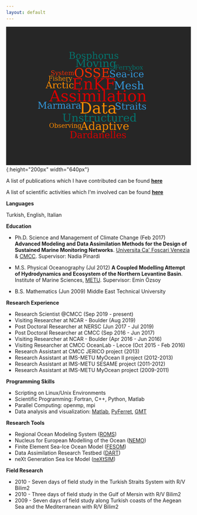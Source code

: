 ```yaml
---
layout: default
---
```

![](../pics/wordcloud.png){:height="200px" width="640px"}

A list of publications which I have contributed can be found **[here](/about/publication)**

A list of scientific activities which I'm involved can be found **[here](/calendar/index)**

**Languages**

Turkish, English, Italian

**Education**

- Ph.D. Science and Management of Climate Change (Feb 2017) **Advanced Modeling and Data Assimilation Methods for the Design of Sustained Marine Monitoring Networks**. [Universita Ca' Foscari Venezia](https://unive.it) & [CMCC](https://cmcc.it). Supervisor: Nadia Pinardi

- M.S. Physical Oceanography (Jul 2012) **A Coupled Modelling Attempt of Hydrodynamics and Ecosystem of the Northern Levantine Basin**. Institute of Marine Sciences, [METU](https://metu.edu.tr). Supervisor: Emin Özsoy

- B.S. Mathematics (Jun 2009) Middle East Technical University

**Research Experience**

- Research Scientist @CMCC (Sep 2019 - present)
- Visiting Researcher at NCAR - Boulder (Aug 2019)
- Post Doctoral Researcher at NERSC (Jun 2017 - Jul 2019)
- Post Doctoral Researcher at CMCC (Sep 2016 - Jun 2017)
- Visiting Researcher at NCAR - Boulder (Apr 2016 - Jun 2016)
- Visiting Researcher at CMCC OceanLab - Lecce (Oct 2015 - Feb 2016)
- Research Assistant at CMCC JERICO project (2013)
- Research Assistant at IMS-METU MyOcean II project (2012-2013)
- Research Assistant at IMS-METU SESAME project (2011-2012)
- Research Assistant at IMS-METU MyOcean project (2009-2011)

**Programming Skills**

- Scripting on Linux/Unix Environments
- Scientific Programming: Fortran, C\+\+, Python, Matlab
- Parallel Computing: openmp, mpi
- Data analysis and visualization: [Matlab](https://www.mathworks.com),
  [PyFerret](https://ferret.pmel.noaa.gov/Ferret/documentation/pyferret),
[GMT](http://gmt.soest.hawaii.edu)

**Research Tools**

- Regional Ocean Modeling System ([ROMS](https://www.myroms.org))
- Nucleus for European Modelling of the Ocean ([NEMO](https://www.nemo-ocean.eu))
- Finite Element Sea-Ice Ocean Model ([FESOM](https://fesom.de))
- Data Assimilation Research Testbed ([DART](http://www.image.ucar.edu/DAReS/DART))
- neXt Generation Sea Ice Model ([neXtSIM](https://www.nersc.no/group/sea-ice-modelling))

**Field Research**

- 2010 - Seven days of field study in the Turkish Straits System with R/V Bilim2
- 2010 - Three days of field study in the Gulf of Mersin with R/V Bilim2
- 2009 - Seven days of field study along Turkish coasts of the Aegean Sea and the Mediterranean with R/V Bilim2

